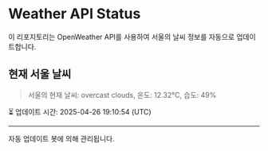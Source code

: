 
# Weather API Status

이 리포지토리는 OpenWeather API를 사용하여 서울의 날씨 정보를 자동으로 업데이트합니다.

## 현재 서울 날씨
> 서울의 현재 날씨: overcast clouds, 온도: 12.32°C, 습도: 49%

⏳ 업데이트 시간: 2025-04-26 19:10:54 (UTC)

---
자동 업데이트 봇에 의해 관리됩니다.
